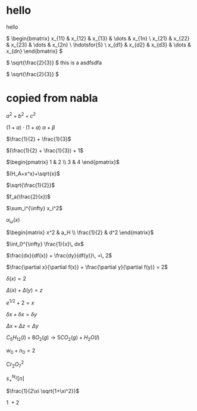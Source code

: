 # hello 
hello 


$
\begin{bmatrix}
    x_{11}       & x_{12} & x_{13} & \dots & x_{1n} \\
    x_{21}       & x_{22} & x_{23} & \dots & x_{2n} \\
    \hdotsfor{5} \\
    x_{d1}       & x_{d2} & x_{d3} & \dots & x_{dn}
\end{bmatrix}
$

$
\sqrt{\frac{2}{3}}
$
this is a asdfsdfa

$
\sqrt{\frac{2}{3}}
$




# copied from nabla

$a^2 + b^2 + c^2$

$(1 + a) \cdot (1 + a)$
$\alpha + \beta$

$\frac{1}{2} + \frac{1}{3}$


$(\frac{1}{2} + \frac{1}{3}) + 1$


$\begin{pmatrix} 1 & 2 \\ 3 & 4 \end{pmatrix}$

$(H_A+x^x)+\sqrt{x}$

$\sqrt{\frac{1}{2}}$

$f_a(\frac{2}{x})$


$\sum_i^{\infty} x_i^2$


$\alpha_{\omega}(x)$

$\begin{matrix} x^2 & a_H \\ \frac{1}{2} & d^2 \end{matrix}$


$\int_0^{\infty} \frac{1}{x}\, dx$


$\frac{dx}{df(x)} + \frac{dy}{df(y)}\, =\, 2$


$\frac{\partial x}{\partial f(x)} + \frac{\partial y}{\partial f(y)} = 2$


$\delta (x) = 2$

$\Delta (x) + \Delta (y) = z$

$e^{1/2} + 2 = x$

$\delta x + \delta x = \delta y$

$\Delta x + \Delta z = \Delta y$

$C_5H_{12}(l)+8O_2(g)\rightarrow 5CO_2(g)+H_2O(l)$

$w_0 + n_0 = 2$

$Cr_2O_7^2$

$s^{N_2}_+ [n]$

$\frac{1}{2\xi \sqrt{1+\xi^2}}$

$1\: + 2$


